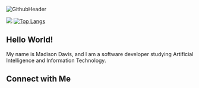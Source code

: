 ![GithubHeader](https://user-images.githubusercontent.com/52668142/179359527-576f111f-5ba0-460f-a64f-256defed7983.PNG)

![](https://github-readme-stats.vercel.app/api?username=Madison-Davis&theme=apprentice&show_icons=true)
[![Top Langs](https://github-readme-stats.vercel.app/api/top-langs/?username=Madison-Davis&theme=apprentice&layout=compact)](https://github.com/anuraghazra/github-readme-stats)

## Hello World!
My name is Madison Davis, and I am a software developer studying Artificial Intelligence and Information Technology.


## Connect with Me
